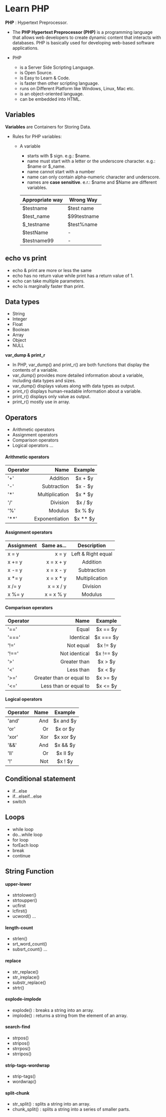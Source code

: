# Learn PHP #

**PHP** : Hypertext Preprocessor.

- The **PHP Hypertext Preprocessor (PHP)** is a programming language that allows web developers to create dynamic content that interacts with databases. PHP is basically used for developing web-based software applications. 

- PHP
    - is a Server Side Scripting Language.
    - is Open Source.
    - is Easy to Learn & Code.
    - is faster then other scripting language.
    - runs on Different Platform like Windows, Linux, Mac etc.
    - is an object-oriented language.
    - can be embedded into HTML.


## Variables ##

**Variables** are Containers for Storing Data.

- Rules for PHP variables:
    - A variable
        - starts with $ sign. e.g.: $name.
        - name must start with a letter or the underscore character. e.g.: $name or $_name.
        - name cannot start with a number
        - name can only contain alpha-numeric character and underscore.
        - names are **case sensitive**. e.r.: $name and $Name are different variables.
    
        Appropriate way  | Wrong Way
        ------------- | -------------
        $testname  | $test name
        $test_name  | $99testname
        $_testname  | $test%name
        $testName  | -
        $testname99  | -


## echo vs print ##   
- echo & print are more or less the same
- echo has no return value while print has a return value of 1.
- echo can take multiple parameters.
- echo is marginally faster than print.

## Data types ##
- String
- Integer
- Float
- Boolean
- Array
- Object
- NULL

**var_dump & print_r**
- In PHP, var_dump() and print_r() are both functions that display the contents of a variable.
- var_dump() provides more detailed information about a variable, including data types and sizes.
- var_dump() displays values along with data types as output. 
- print_r() displays human-readable information about a variable.
- print_r() displays only value as output.
- print_r() mostly use in array.

## Operators ##
- Arithmetic operators
- Assignment operators
- Comparison operators
- Logical operators ...


#### Arithmetic operators ####
Operator | Name | Example
| :--- | ---: | :---:
 '+' | Addition | $x + $y
 '-' | Subtraction | $x - $y
 '*' | Multiplication | $x * $y
 '/' | Division | $x / $y
 '%' | Modulus | $x % $y
 '**' | Exponentiation | $x ** $y


#### Assignment operators #### 
Assignment | Same as... | Description
| :--- | ---: | :---:
 x = y | x = y | Left & Right equal
 x += y | x = x + y | Addition
 x -= y | x = x - y | Subtraction
 x *= y | x = x * y | Multiplication
 x /= y | x = x / y | Division
 x %= y | x = x % y | Modulus


#### Comparison operators #### 
Operator | Name | Example
| :--- | ---: | :---:
 '==' | Equal | $x == $y
 '===' | Identical | $x === $y
 '!=' | Not equal | $x != $y
 '!==' | Not identical | $x !== $y
 '>' | Greater than | $x > $y
 '<' | Less than | $x < $y
 '>=' | Greater than or equal to | $x >= $y
 '<=' | Less than or equal to | $x <= $y


#### Logical operators #### 
Operator | Name | Example
| :--- | ---: | :---:
 'and' | And | $x and $y
 'or' | Or | $x or $y
 'xor' | Xor | $x xor $y
 '&&' | And | $x && $y
 'II' | Or | $x II $y
 '!' | Not | $x ! $y


## Conditional statement ##
- if...else
- if...elseif...else
- switch


## Loops ##
- while loop
- do...while loop
- for loop
- forEach loop
- break
- continue


## String Function ##

#### upper-lower #### 
- strtolower()
- strtoupper()
- ucfirst
- lcfirst()
- ucword() ...

#### length-count ####
- strlen()
- srt_word_count() 
- subsrt_count() ...

#### replace ####
- str_replace() 
- str_ireplace()
- substr_replace()
- strtr()

#### explode-implode ####
- explode() : breaks a string into an array.
- implode() : returns a string from the element of an array.

#### search-find ####
- strpos()
- stripos()
- strrpos()
- strripos()

#### strip-tags-wordwrap ####
- strip-tags()
- wordwrap()

#### split-chunk ####
- str_split() : splits a string into an array.
- chunk_split() : splits a string into a series of smaller parts.
